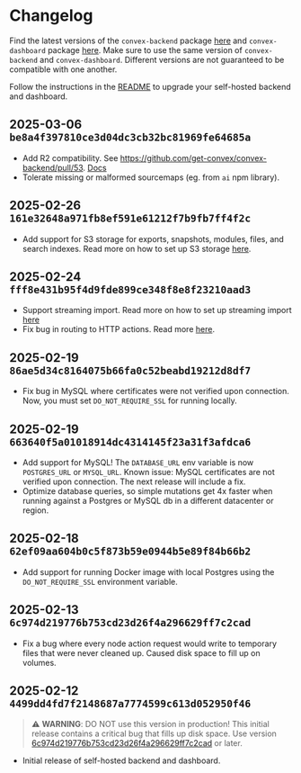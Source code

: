 # Changelog

Find the latest versions of the `convex-backend` package
[here](https://github.com/get-convex/convex-backend/pkgs/container/convex-backend)
and `convex-dashboard` package
[here](https://github.com/get-convex/convex-backend/pkgs/container/convex-dashboard).
Make sure to use the same version of `convex-backend` and `convex-dashboard`.
Different versions are not guaranteed to be compatible with one another.

Follow the instructions in the [README](README.md#software-upgrades) to upgrade
your self-hosted backend and dashboard.

## 2025-03-06 `be8a4f397810ce3d04dc3cb32bc81969fe64685a`

- Add R2 compatibility. See
  https://github.com/get-convex/convex-backend/pull/53.
  [Docs](https://github.com/get-convex/convex-backend/blob/main/self-hosted/README.md#using-s3-storage)
- Tolerate missing or malformed sourcemaps (eg. from `ai` npm library).

## 2025-02-26 `161e32648a971fb8ef591e61212f7b9fb7ff4f2c`

- Add support for S3 storage for exports, snapshots, modules, files, and search
  indexes. Read more on how to set up S3 storage
  [here](README.md#using-s3-storage).

## 2025-02-24 `fff8e431b95f4d9fde899ce348f8e8f23210aad3`

- Support streaming import. Read more on how to set up streaming import
  [here](https://docs.convex.dev/production/integrations/streaming-import-export#streaming-import)
- Fix bug in routing to HTTP actions. Read more
  [here](https://github.com/get-convex/convex-backend/commit/1652ee81d8a01fdeed98b0e4c923a89d1672f8ad).

## 2025-02-19 `86ae5d34c8164075b66fa0c52beabd19212d8df7`

- Fix bug in MySQL where certificates were not verified upon connection. Now,
  you must set `DO_NOT_REQUIRE_SSL` for running locally.

## 2025-02-19 `663640f5a01018914dc4314145f23a31f3afdca6`

- Add support for MySQL! The `DATABASE_URL` env variable is now `POSTGRES_URL`
  or `MYSQL_URL`. Known issue: MySQL certificates are not verified upon
  connection. The next release will include a fix.
- Optimize database queries, so simple mutations get 4x faster when running
  against a Postgres or MySQL db in a different datacenter or region.

## 2025-02-18 `62ef09aa604b0c5f873b59e0944b5e89f84b66b2`

- Add support for running Docker image with local Postgres using the
  `DO_NOT_REQUIRE_SSL` environment variable.

## 2025-02-13 `6c974d219776b753cd23d26f4a296629ff7c2cad`

- Fix a bug where every node action request would write to temporary files that
  were never cleaned up. Caused disk space to fill up on volumes.

## 2025-02-12 `4499dd4fd7f2148687a7774599c613d052950f46`

> ⚠️ **WARNING**: DO NOT use this version in production! This initial release
> contains a critical bug that fills up disk space. Use version
> [6c974d219776b753cd23d26f4a296629ff7c2cad](##6c974d219776b753cd23d26f4a296629ff7c2cad)
> or later.

- Initial release of self-hosted backend and dashboard.
